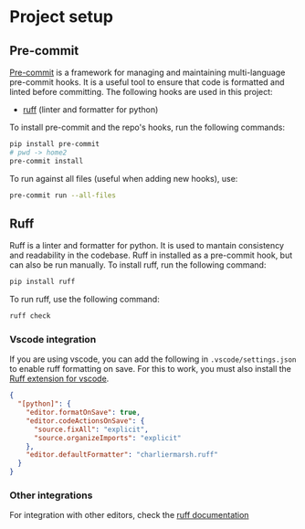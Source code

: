 # Project setup

## Pre-commit

[Pre-commit](https://pre-commit.com/) is a framework for managing and maintaining multi-language pre-commit hooks. It is a useful tool to ensure that code is formatted and linted before committing. The following hooks are used in this project:

- [ruff](https://github.com/astral-sh/ruff-pre-commit/tree/main) (linter and formatter for python)

To install pre-commit and the repo's hooks, run the following commands:

```bash
pip install pre-commit
# pwd -> home2
pre-commit install
```

To run against all files (useful when adding new hooks), use:

```bash
pre-commit run --all-files
```

## Ruff

Ruff is a linter and formatter for python. It is used to mantain consistency and readability in the codebase. Ruff in installed as a pre-commit hook, but can also be run manually. To install ruff, run the following command:

```bash
pip install ruff
```

To run ruff, use the following command:

```bash
ruff check
```

### Vscode integration

If you are using vscode, you can add the following in `.vscode/settings.json` to enable ruff formatting on save. For this to work, you must also install the [Ruff extension for vscode](https://marketplace.visualstudio.com/items?itemName=charliermarsh.ruff).

```json
{
  "[python]": {
    "editor.formatOnSave": true,
    "editor.codeActionsOnSave": {
      "source.fixAll": "explicit",
      "source.organizeImports": "explicit"
    },
    "editor.defaultFormatter": "charliermarsh.ruff"
  }
}
```

### Other integrations

For integration with other editors, check the [ruff documentation](https://docs.astral.sh/ruff/editors/setup/)

